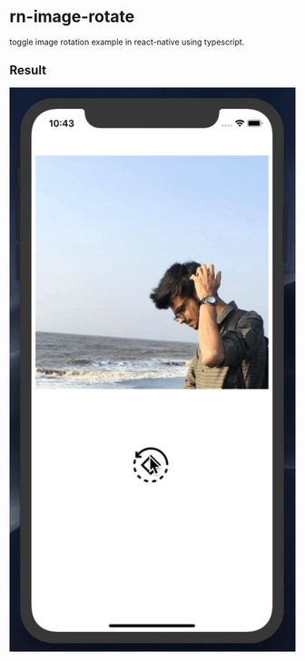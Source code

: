 # rn-image-rotate
toggle image rotation example in react-native using typescript.

## Result
![gif](gif/gif.gif)
